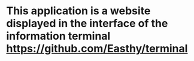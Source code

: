 # This application is a website displayed in the interface of the information terminal https://github.com/Easthy/terminal
